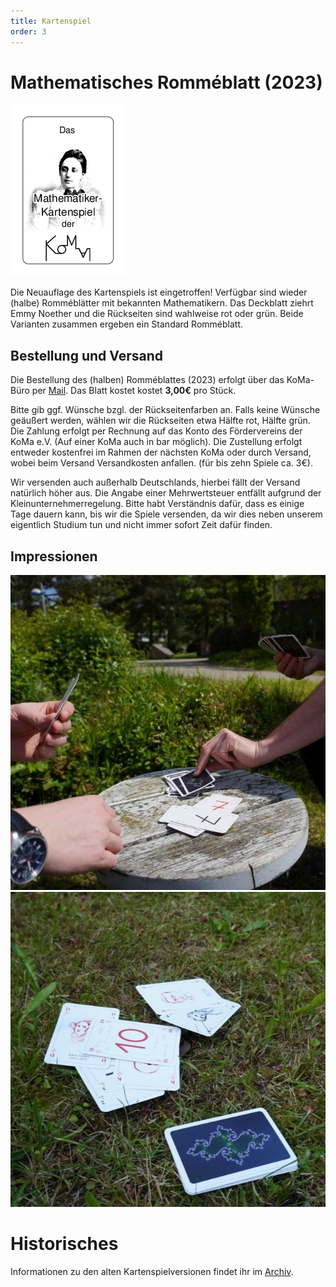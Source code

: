 ```yaml
---
title: Kartenspiel
order: 3
---
```


# Mathematisches Romméblatt (2023)

<div class="float-right pl-4 pb-4 not-prose">

![Mathematisches Romméblatt](/static/Kartenspiel/2023_romme_Titelblatt.png)

</div>

Die Neuauflage des Kartenspiels ist eingetroffen!
Verfügbar sind wieder (halbe) Romméblätter mit bekannten Mathematikern.
Das Deckblatt ziehrt Emmy Noether und die Rückseiten sind wahlweise rot oder grün.
Beide Varianten zusammen ergeben ein Standard Romméblatt.

## Bestellung und Versand

Die Bestellung des (halben) Romméblattes (2023) erfolgt über das KoMa-Büro per [Mail](mailto:buero@die-koma.org).
Das Blatt kostet kostet **3,00€** pro Stück.

Bitte gib ggf. Wünsche bzgl. der Rückseitenfarben an.
Falls keine Wünsche geäußert werden, wählen wir die Rückseiten etwa Hälfte rot, Hälfte grün.
Die Zahlung erfolgt per Rechnung auf das Konto des Fördervereins der KoMa e.V. (Auf einer KoMa auch in bar möglich).
Die Zustellung erfolgt entweder kostenfrei im Rahmen der nächsten KoMa oder durch Versand, wobei beim Versand Versandkosten anfallen.
(für bis zehn Spiele ca. 3€).

Wir versenden auch außerhalb Deutschlands, hierbei fällt der Versand natürlich höher aus.
Die Angabe einer Mehrwertsteuer entfällt aufgrund der Kleinunternehmerregelung.
Bitte habt Verständnis dafür, dass es einige Tage dauern kann, bis wir die Spiele versenden, da wir dies neben unserem eigentlich Studium tun und nicht immer sofort Zeit dafür finden.

## Impressionen

![Spielende Menschen](/static/Kartenspiel/2023_romme_spiel_quad.jpg)
![Kartenspiel im Gras](/static/Kartenspiel/2023_romme_auf_wiese_quad.jpg)

# Historisches

Informationen zu den alten Kartenspielversionen findet ihr im [Archiv](/archiv/kartenspiel/).
